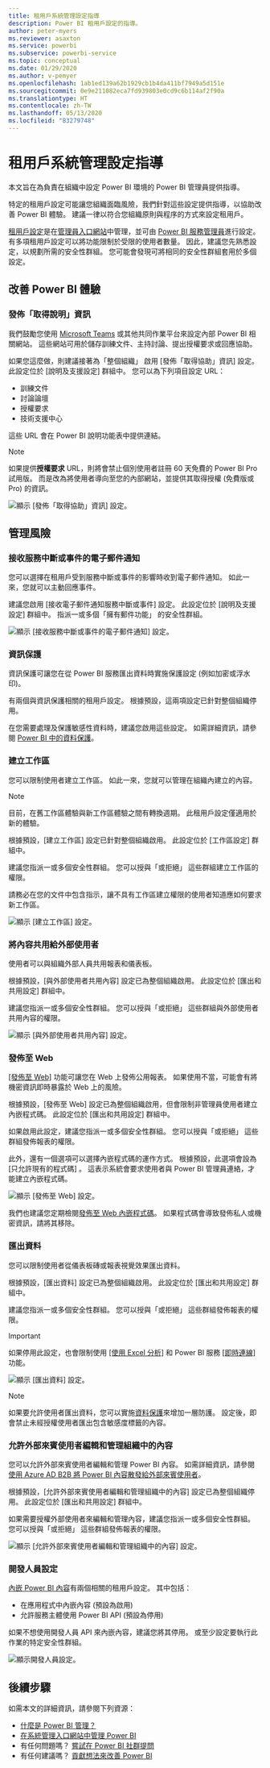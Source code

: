 ```yaml
---
title: 租用戶系統管理設定指導
description: Power BI 租用戶設定的指導。
author: peter-myers
ms.reviewer: asaxton
ms.service: powerbi
ms.subservice: powerbi-service
ms.topic: conceptual
ms.date: 01/29/2020
ms.author: v-pemyer
ms.openlocfilehash: 1ab1ed139a62b1929cb1b4da411bf7949a5d151e
ms.sourcegitcommit: 0e9e211082eca7fd939803e0cd9c6b114af2f90a
ms.translationtype: HT
ms.contentlocale: zh-TW
ms.lasthandoff: 05/13/2020
ms.locfileid: "83279748"
---
```

# <a name="tenant-admin-settings-guidance"></a>租用戶系統管理設定指導

本文旨在為負責在組織中設定 Power BI 環境的 Power BI 管理員提供指導。

特定的租用戶設定可能讓您組織面臨風險，我們針對這些設定提供指導，以協助改善 Power BI 體驗。 建議一律以符合您組織原則與程序的方式來設定租用戶。

[租用戶設定](../admin/service-admin-portal.md#tenant-settings)是在[管理員入口網站](https://app.powerbi.com/admin-portal/tenantSettings)中管理，並可由 [Power BI 服務管理員](../admin/service-admin-administering-power-bi-in-your-organization.md#administrator-roles-related-to-power-bi)進行設定。 有多項租用戶設定可以將功能限制於受限的使用者數量。 因此，建議您先熟悉設定，以規劃所需的安全性群組。 您可能會發現可將相同的安全性群組套用於多個設定。

## <a name="improve-power-bi-experience"></a>改善 Power BI 體驗

### <a name="publish-get-help-information"></a>發佈「取得說明」資訊

我們鼓勵您使用 [Microsoft Teams](/microsoftteams) 或其他共同作業平台來設定內部 Power BI 相關網站。 這些網站可用於儲存訓練文件、主持討論、提出授權要求或回應協助。

如果您這麼做，則建議接著為「整個組織」  啟用 [發佈「取得協助」資訊]  設定。 此設定位於 [說明及支援設定]  群組中。 您可以為下列項目設定 URL：

- 訓練文件
- 討論論壇
- 授權要求
- 技術支援中心

這些 URL 會在 Power BI 說明功能表中提供連結。

> [!NOTE]
> 如果提供**授權要求** URL，則將會禁止個別使用者註冊 60 天免費的 Power BI Pro 試用版。 而是改為將使用者導向至您的內部網站，並提供其取得授權 (免費版或 Pro) 的資訊。

![顯示 [發佈「取得協助」資訊] 設定。](media/admin-tenant-settings/publish-get-help-information.png)

## <a name="manage-risk"></a>管理風險

### <a name="receive-email-notification-service-outages-or-incidents"></a>接收服務中斷或事件的電子郵件通知

您可以選擇在租用戶受到服務中斷或事件的影響時收到電子郵件通知。 如此一來，您就可以主動回應事件。

建議您啟用 [接收電子郵件通知服務中斷或事件]  設定。 此設定位於 [說明及支援設定]  群組中。 指派一或多個「擁有郵件功能」  的安全性群組。

![顯示 [接收服務中斷或事件的電子郵件通知] 設定。](media/admin-tenant-settings/receive-email-notifications-for-service-outages-or-incidents.png)

### <a name="information-protection"></a>資訊保護

資訊保護可讓您在從 Power BI 服務匯出資料時實施保護設定 (例如加密或浮水印)。

有兩個與資訊保護相關的租用戶設定。 根據預設，這兩項設定已針對整個組織停用。

在您需要處理及保護敏感性資料時，建議您啟用這些設定。 如需詳細資訊，請參閱 [Power BI 中的資料保護](../admin/service-security-data-protection-overview.md)。

### <a name="create-workspaces"></a>建立工作區

您可以限制使用者建立工作區。 如此一來，您就可以管理在組織內建立的內容。

> [!NOTE]
> 目前，在舊工作區體驗與新工作區體驗之間有轉換週期。 此租用戶設定僅適用於新的體驗。

根據預設，[建立工作區]  設定已針對整個組織啟用。 此設定位於 [工作區設定]  群組中。

建議您指派一或多個安全性群組。 您可以授與「或拒絕」  這些群組建立工作區的權限。

請務必在您的文件中包含指示，讓不具有工作區建立權限的使用者知道應如何要求新工作區。

![顯示 [建立工作區] 設定。](media/admin-tenant-settings/create-workspaces.png)

### <a name="share-content-with-external-users"></a>將內容共用給外部使用者

使用者可以與組織外部人員共用報表和儀表板。

根據預設，[與外部使用者共用內容]  設定已為整個組織啟用。 此設定位於 [匯出和共用設定]  群組中。

建議您指派一或多個安全性群組。 您可以授與「或拒絕」  這些群組與外部使用者共用內容的權限。

![顯示 [與外部使用者共用內容] 設定。](media/admin-tenant-settings/share-content-with-external-users.png)

### <a name="publish-to-web"></a>發佈至 Web

[[發佈至 Web]](../collaborate-share/service-publish-to-web.md) 功能可讓您在 Web 上發佈公用報表。 如果使用不當，可能會有將機密資訊即時暴露於 Web 上的風險。

根據預設，[發佈至 Web]  設定已為整個組織啟用，但會限制非管理員使用者建立內嵌程式碼。 此設定位於 [匯出和共用設定]  群組中。

如果啟用此設定，建議您指派一或多個安全性群組。 您可以授與「或拒絕」  這些群組發佈報表的權限。

此外，還有一個選項可以選擇內嵌程式碼的運作方式。 根據預設，此選項會設為 [只允許現有的程式碼]  。 這表示系統會要求使用者與 Power BI 管理員連絡，才能建立內嵌程式碼。

![顯示 [發佈至 Web] 設定。](media/admin-tenant-settings/publish-to-web.png)

我們也建議您定期檢閱[發佈至 Web 內嵌程式碼](https://app.powerbi.com/admin-portal/embedCodes)。 如果程式碼會導致發佈私人或機密資訊，請將其移除。

### <a name="export-data"></a>匯出資料

您可以限制使用者從儀表板磚或報表視覺效果匯出資料。

根據預設，[匯出資料]  設定已為整個組織啟用。 此設定位於 [匯出和共用設定]  群組中。

建議您指派一或多個安全性群組。 您可以授與「或拒絕」  這些群組發佈報表的權限。

> [!IMPORTANT]
> 如果停用此設定，也會限制使用 [[使用 Excel 分析]](../collaborate-share/service-analyze-in-excel.md) 和 Power BI 服務 [[即時連線]](../connect-data/desktop-report-lifecycle-datasets.md#using-a-power-bi-service-live-connection-for-report-lifecycle-management) 功能。

![顯示 [匯出資料] 設定。](media/admin-tenant-settings/export-data.png)

> [!NOTE]
> 如果要允許使用者匯出資料，您可以實施[資料保護](../admin/service-security-data-protection-overview.md)來增加一層防護。 設定後，即會禁止未經授權使用者匯出包含敏感度標籤的內容。

### <a name="allow-external-guest-users-to-edit-and-manage-content-in-the-organization"></a>允許外部來賓使用者編輯和管理組織中的內容

您可以允許外部來賓使用者編輯和管理 Power BI 內容。 如需詳細資訊，請參閱[使用 Azure AD B2B 將 Power BI 內容散發給外部來賓使用者](../admin/service-admin-azure-ad-b2b.md)。

根據預設，[允許外部來賓使用者編輯和管理組織中的內容]  設定已為整個組織停用。 此設定位於 [匯出和共用設定]  群組中。

如果需要授權外部使用者來編輯和管理內容，建議您指派一或多個安全性群組。 您可以授與「或拒絕」  這些群組發佈報表的權限。

![顯示 [允許外部來賓使用者編輯和管理組織中的內容] 設定。](media/admin-tenant-settings/allow-external-guest-users.png)

### <a name="developer-settings"></a>開發人員設定

[內嵌 Power BI 內容](../developer/embedded/embedding.md)有兩個相關的租用戶設定。 其中包括：

- 在應用程式中內嵌內容 (預設為啟用)
- 允許服務主體使用 Power BI API (預設為停用)

如果不想使用開發人員 API 來內嵌內容，建議您將其停用。 或至少設定要執行此作業的特定安全性群組。

![顯示開發人員設定。](media/admin-tenant-settings/developer-settings.png)

## <a name="next-steps"></a>後續步驟

如需本文的詳細資訊，請參閱下列資源：

- [什麼是 Power BI 管理？](../admin/service-admin-administering-power-bi-in-your-organization.md)
- [在系統管理入口網站中管理 Power BI](../admin/service-admin-portal.md)
- 有任何問題嗎？ [嘗試在 Power BI 社群提問](https://community.powerbi.com/)
- 有任何建議嗎？ [貢獻想法來改善 Power BI](https://ideas.powerbi.com)


